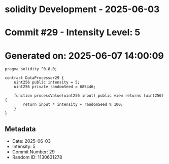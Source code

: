 ﻿# solidity Development - 2025-06-03
# Commit #29 - Intensity Level: 5
# Generated on: 2025-06-07 14:00:09
```solidity
pragma solidity ^0.8.0;

contract DataProcessor29 {
    uint256 public intensity = 5;
    uint256 private randomSeed = 685446;

    function processValue(uint256 input) public view returns (uint256) {
        return input * intensity + randomSeed % 100;
    }
}
```
## Metadata
- Date: 2025-06-03
- Intensity: 5
- Commit Number: 29
- Random ID: 1130631278
